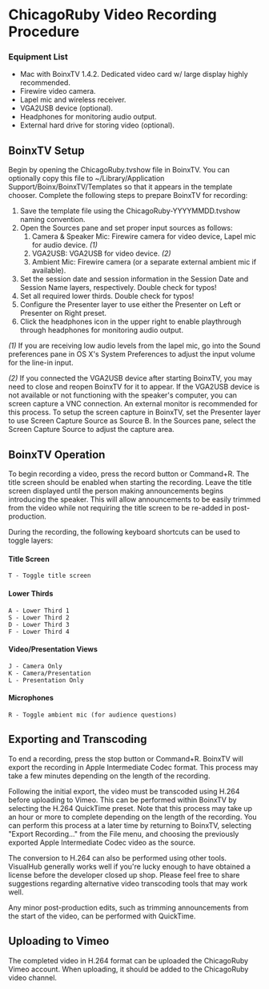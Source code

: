 ChicagoRuby Video Recording Procedure
=====================================

### Equipment List

* 	Mac with BoinxTV 1.4.2.
	Dedicated video card w/ large display highly recommended.
* 	Firewire video camera.
* 	Lapel mic and wireless receiver.
* 	VGA2USB device (optional).
* 	Headphones for monitoring audio output.
* 	External hard drive for storing video (optional).

## BoinxTV Setup

Begin by opening the ChicagoRuby.tvshow file in BoinxTV. You can optionally copy this file to ~/Library/Application Support/Boinx/BoinxTV/Templates so that it appears in the template chooser. Complete the following steps to prepare BoinxTV for recording:

1. 	Save the template file using the ChicagoRuby-YYYYMMDD.tvshow
	naming convention.
2.	Open the Sources pane and set proper input sources as follows:
	1.	Camera & Speaker Mic: Firewire camera for video device,
		Lapel mic for audio device. *(1)*
	2.	VGA2USB: VGA2USB for video device. *(2)*
	3.	Ambient Mic: Firewire camera (or a separate external ambient
		mic if available).
3.	Set the session date and session information in the Session Date
	and Session Name layers, respectively. Double check for typos!
4.	Set all required lower thirds. Double check for typos!
5.	Configure the Presenter layer to use either the Presenter on Left or
	Presenter on Right preset.
6.	Click the headphones icon in the upper right to enable playthrough
	through headphones for monitoring audio output.
	
*(1)* If you are receiving low audio levels from the lapel mic, go into the Sound preferences pane in OS X's System Preferences to adjust the input volume for the line-in input.

*(2)* If you connected the VGA2USB device after starting BoinxTV, you may need to close and reopen BoinxTV for it to appear. If the VGA2USB device is not available or not functioning with the speaker's computer, you can screen capture a VNC connection. An external monitor is recommended for this process. To setup the screen capture in BoinxTV, set the Presenter layer to use Screen Capture Source as Source B. In the Sources pane, select the Screen Capture Source to adjust the capture area.

## BoinxTV Operation

To begin recording a video, press the record button or Command+R. The title screen should be enabled when starting the recording. Leave the title screen displayed until the person making announcements begins introducing the speaker. This will allow announcements to be easily trimmed from the video while not requiring the title screen to be re-added in post-production.

During the recording, the following keyboard shortcuts can be used to toggle layers:

#### Title Screen

	T - Toggle title screen

#### Lower Thirds

	A - Lower Third 1
	S - Lower Third 2
	D - Lower Third 3
	F - Lower Third 4

#### Video/Presentation Views	

	J - Camera Only
	K - Camera/Presentation
	L - Presentation Only
	
#### Microphones

	R - Toggle ambient mic (for audience questions)
	
## Exporting and Transcoding

To end a recording, press the stop button or Command+R. BoinxTV will export the recording in Apple Intermediate Codec format. This process may take a few minutes depending on the length of the recording.

Following the initial export, the video must be transcoded using H.264 before uploading to Vimeo. This can be performed within BoinxTV by selecting the H.264 QuickTime preset. Note that this process may take up an hour or more to complete depending on the length of the recording. You can perform this process at a later time by returning to BoinxTV, selecting "Export Recording..." from the File menu, and choosing the previously exported Apple Intermediate Codec video as the source.

The conversion to H.264 can also be performed using other tools. VisualHub generally works well if you're lucky enough to have obtained a license before the developer closed up shop. Please feel free to share suggestions regarding alternative video transcoding tools that may work well.

Any minor post-production edits, such as trimming announcements from the start of the video, can be performed with QuickTime.

## Uploading to Vimeo

The completed video in H.264 format can be uploaded the ChicagoRuby Vimeo account. When uploading, it should be added to the ChicagoRuby video channel.